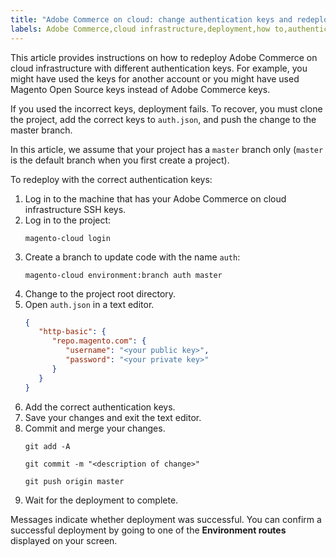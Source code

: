 ```yaml
---
title: "Adobe Commerce on cloud: change authentication keys and redeploy"
labels: Adobe Commerce,cloud infrastructure,deployment,how to,authentication key,2.3.0,2.3.1,2.3.2,2.3.2-p2,2.3.3,2.3.3-p1,2.3.4,2.3.4-p2,2.3.5-p1,2.3.5-p2,2.3.6,2.3.6-p1,2.3.7,2.4.0,2.4.0-p1,2.4.1-p1,2.4.2,2.4.2-p1
---
```


This article provides instructions on how to redeploy Adobe Commerce on cloud infrastructure with different authentication keys. For example, you might have used the keys for another account or you might have used Magento Open Source keys instead of Adobe Commerce keys.

If you used the incorrect keys, deployment fails. To recover, you must clone the project, add the correct keys to `auth.json`, and push the change to the master branch.

In this article, we assume that your project has a `master` branch only (`master` is the default branch when you first create a project).

To redeploy with the correct authentication keys:

1. Log in to the machine that has your Adobe Commerce on cloud infrastructure SSH keys.
1. Log in to the project:
    ```
    magento-cloud login
    ```
1. Create a branch to update code with the name `auth`:
    ```
    magento-cloud environment:branch auth master
    ```
1. Change to the project root directory.
1. Open `auth.json` in a text editor.
    ```json
    {
       "http-basic": {
          "repo.magento.com": {
             "username": "<your public key>",
             "password": "<your private key>"
          }
       }
    }
    ```
1. Add the correct authentication keys.
1. Save your changes and exit the text editor.
1. Commit and merge your changes.
    ```
    git add -A
    ```
    ```
    git commit -m "<description of change>"
    ```
    ```
    git push origin master
    ```
1. Wait for the deployment to complete.

Messages indicate whether deployment was successful. You can confirm a successful deployment by going to one of the **Environment routes** displayed on your screen.
